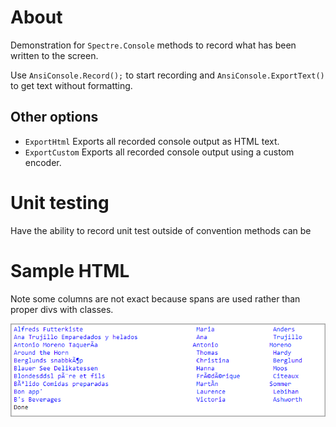 ﻿# About

Demonstration for `Spectre.Console` methods to record what has been written to the screen.

Use `AnsiConsole.Record();` to start recording and `AnsiConsole.ExportText()` to get text without formatting.

## Other options

- `ExportHtml` Exports all recorded console output as HTML text.
- `ExportCustom` Exports all recorded console output using a custom encoder.

# Unit testing

Have the ability to record unit test outside of convention methods can be 


# Sample HTML

Note some columns are not exact because spans are used rather than proper divs with classes.

![Main](assets/main.png)
